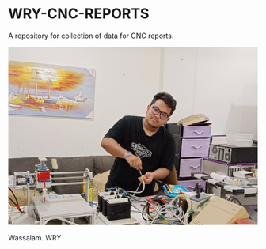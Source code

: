 # WRY-CNC-REPORTS
A repository for collection of data for CNC reports.

![](GEN-screenshots/UMAR-Tersayang-Saya.jpeg)



Wassalam.
WRY

